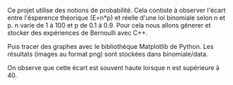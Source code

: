 Ce projet utilise des notions de probabilité.
Cela contiste à observer l'écart entre l'ésperence théorique (E=n*p) et réelle d'une loi binomiale selon n et p.
n varie de 1 à 100  et p de 0.1 à 0.9.
Pour cela nous allons génerer et stocker des expériences de Bernoulli avec C++.

Puis tracer des graphes avec le bibliothèque Matplotlib de Python.
Les résultats (images au format png) sont stockées dans binomiale/data.

On observe que cette écart est souvent haute lorsque n est supérieure à 40.
